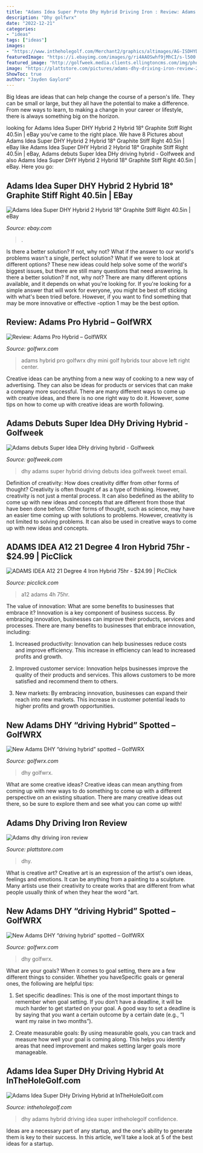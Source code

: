 ```yaml
---
title: "Adams Idea Super Proto Dhy Hybrid Driving Iron : Review: Adams Pro Hybrid – Golfwrx"
description: "Dhy golfwrx"
date: "2022-12-21"
categories:
- "ideas"
tags: ["ideas"]
images:
- "https://www.intheholegolf.com/Merchant2/graphics/altimages/AG-ISDHYDH/adams-idea-super-dhy-driving-hybrid-sm-4.jpg"
featuredImage: "https://i.ebayimg.com/images/g/ri4AAOSwhf9jMhCI/s-l500.jpg"
featured_image: "http://golfweek.media.clients.ellingtoncms.com/img/photos/2013/03/28/aAdams-dhy.jpg"
image: "https://plattstore.com/pictures/adams-dhy-driving-iron-review-2.jpg"
ShowToc: true
author: "Jayden Gaylord"
---
```



Big Ideas are ideas that can help change the course of a person's life. They can be small or large, but they all have the potential to make a difference. From new ways to learn, to making a change in your career or lifestyle, there is always something big on the horizon.

	

		
looking for Adams Idea Super DHY Hybrid 2 Hybrid 18° Graphite Stiff Right 40.5in | eBay you've came to the right place. We have 8 Pictures about Adams Idea Super DHY Hybrid 2 Hybrid 18° Graphite Stiff Right 40.5in | eBay like Adams Idea Super DHY Hybrid 2 Hybrid 18° Graphite Stiff Right 40.5in | eBay, Adams debuts Super Idea DHy driving hybrid - Golfweek and also Adams Idea Super DHY Hybrid 2 Hybrid 18° Graphite Stiff Right 40.5in | eBay. Here you go:
		
    
## Adams Idea Super DHY Hybrid 2 Hybrid 18° Graphite Stiff Right 40.5in | EBay

<img loading=lazy src="https://i.ebayimg.com/images/g/ri4AAOSwhf9jMhCI/s-l500.jpg" onerror="this.onerror=null;this.src='https://tse1.mm.bing.net/th?id=OIP.FWqRM-R2WLBLaQl4T9YgdAHaE7&amp;pid=15.1';" alt="Adams Idea Super DHY Hybrid 2 Hybrid 18° Graphite Stiff Right 40.5in | eBay">

_Source: ebay.com_

>. 

	

Is there a better solution? If not, why not?
What if the answer to our world's problems wasn't a single, perfect solution? What if we were to look at different options? These new ideas could help solve some of the world's biggest issues, but there are still many questions that need answering. Is there a better solution? If not, why not? There are many different options available, and it depends on what you're looking for. If you're looking for a simple answer that will work for everyone, you might be best off sticking with what's been tried before. However, if you want to find something that may be more innovative or effective -option 1 may be the best option.

    
## Review: Adams Pro Hybrid – GolfWRX

<img loading=lazy src="https://www.golfwrx.com/wp-content/uploads/2014/04/1e6c980d3f475f1cea2e7f5ff665b3d0.jpg" onerror="this.onerror=null;this.src='https://tse3.mm.bing.net/th?id=OIP.gmhS1HnQe4NrWM-jNhMgXgHaE8&amp;pid=15.1';" alt="Review: Adams Pro Hybrid – GolfWRX">

_Source: golfwrx.com_

>adams hybrid pro golfwrx dhy mini golf hybrids tour above left right center. 

	

Creative ideas can be anything from a new way of cooking to a new way of advertising. They can also be ideas for products or services that can make a company more successful. There are many different ways to come up with creative ideas, and there is no one right way to do it. However, some tips on how to come up with creative ideas are worth following.

    
## Adams Debuts Super Idea DHy Driving Hybrid - Golfweek

<img loading=lazy src="http://golfweek.media.clients.ellingtoncms.com/img/photos/2013/03/28/aAdams-dhy.jpg" onerror="this.onerror=null;this.src='https://tse1.mm.bing.net/th?id=OIP.VLDzF9NkycxJcxeBhxQcywHaEF&amp;pid=15.1';" alt="Adams debuts Super Idea DHy driving hybrid - Golfweek">

_Source: golfweek.com_

>dhy adams super hybrid driving debuts idea golfweek tweet email. 

	

Definition of creativity: How does creativity differ from other forms of thought?
Creativity is often thought of as a type of thinking. However, creativity is not just a mental process. It can also bedefined as the ability to come up with new ideas and concepts that are different from those that have been done before. Other forms of thought, such as science, may have an easier time coming up with solutions to problems. However, creativity is not limited to solving problems. It can also be used in creative ways to come up with new ideas and concepts.

    
## ADAMS IDEA A12 21 Degree 4 Iron Hybrid 75hr - $24.99 | PicClick

<img loading=lazy src="https://www.picclickimg.com/d/l400/pict/352714263910_/Adams-Idea-A12-Os-Degree-4H.jpg" onerror="this.onerror=null;this.src='https://tse4.mm.bing.net/th?id=OIP.yEgfe-e0O0hWwuMDNOg_vAAAAA&amp;pid=15.1';" alt="ADAMS IDEA A12 21 Degree 4 Iron Hybrid 75hr - $24.99 | PicClick">

_Source: picclick.com_

>a12 adams 4h 75hr. 

	

The value of innovation: What are some benefits to businesses that embrace it?
Innovation is a key component of business success. By embracing innovation, businesses can improve their products, services and processes. There are many benefits to businesses that embrace innovation, including: 
1. Increased productivity: Innovation can help businesses reduce costs and improve efficiency. This increase in efficiency can lead to increased profits and growth.

2. Improved customer service: Innovation helps businesses improve the quality of their products and services. This allows customers to be more satisfied and recommend them to others.

3. New markets: By embracing innovation, businesses can expand their reach into new markets. This increase in customer potential leads to higher profits and growth opportunities.

    
## New Adams DHY “driving Hybrid” Spotted – GolfWRX

<img loading=lazy src="https://www.golfwrx.com/wp-content/uploads/2013/03/373060d2c693a589e1a2481129c3469f.jpg" onerror="this.onerror=null;this.src='https://tse3.mm.bing.net/th?id=OIP.3zOqALKbbKgqhZEq_AtmYwHaIT&amp;pid=15.1';" alt="New Adams DHY “driving hybrid” spotted – GolfWRX">

_Source: golfwrx.com_

>dhy golfwrx. 

	

What are some creative ideas?
Creative ideas can mean anything from coming up with new ways to do something to come up with a different perspective on an existing situation. There are many creative ideas out there, so be sure to explore them and see what you can come up with!

    
## Adams Dhy Driving Iron Review

<img loading=lazy src="https://plattstore.com/pictures/adams-dhy-driving-iron-review-2.jpg" onerror="this.onerror=null;this.src='https://tse4.mm.bing.net/th?id=OIP.c-EPH7M6H1uRPgi2NqKBAgHaFj&amp;pid=15.1';" alt="Adams dhy driving iron review">

_Source: plattstore.com_

>dhy. 

	

What is creative art?
Creative art is an expression of the artist's own ideas, feelings and emotions. It can be anything from a painting to a sculpture. Many artists use their creativity to create works that are different from what people usually think of when they hear the word "art.

    
## New Adams DHY “driving Hybrid” Spotted – GolfWRX

<img loading=lazy src="https://www.golfwrx.com/wp-content/uploads/2013/03/46f75d476e6f239704d7e6d8ca65b152-600x399.jpg" onerror="this.onerror=null;this.src='https://tse4.mm.bing.net/th?id=OIP.4paLN1AmXg0uIkcOY_KYZwHaE7&amp;pid=15.1';" alt="New Adams DHY “driving hybrid” spotted – GolfWRX">

_Source: golfwrx.com_

>dhy golfwrx. 

	

What are your goals?
When it comes to goal setting, there are a few different things to consider. Whether you haveSpecific goals or general ones, the following are helpful tips:
1. Set specific deadlines: This is one of the most important things to remember when goal setting. If you don’t have a deadline, it will be much harder to get started on your goal. A good way to set a deadline is by saying that you want a certain outcome by a certain date (e.g., “I want my raise in two months”).

2. Create measurable goals: By using measurable goals, you can track and measure how well your goal is coming along. This helps you identify areas that need improvement and makes setting larger goals more manageable.

    
## Adams Idea Super DHy Driving Hybrid At InTheHoleGolf.com

<img loading=lazy src="https://www.intheholegolf.com/Merchant2/graphics/altimages/AG-ISDHYDH/adams-idea-super-dhy-driving-hybrid-sm-4.jpg" onerror="this.onerror=null;this.src='https://tse2.mm.bing.net/th?id=OIP.HHXomunWi8j1DyDNTlM1uAAAAA&amp;pid=15.1';" alt="Adams Idea Super DHy Driving Hybrid at InTheHoleGolf.com">

_Source: intheholegolf.com_

>dhy adams hybrid driving idea super intheholegolf confidence. 

	

Ideas are a necessary part of any startup, and the one's ability to generate them is key to their success. In this article, we'll take a look at 5 of the best ideas for a startup.

